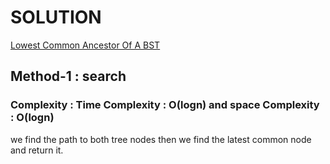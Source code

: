 # SOLUTION

[Lowest Common Ancestor Of A BST](https://leetcode.com/problems/lowest-common-ancestor-of-bst/)

## Method-1 : search

### Complexity : Time Complexity : O(logn) and space Complexity : O(logn)

we find the path to both tree nodes then we find the latest common node and return it.
